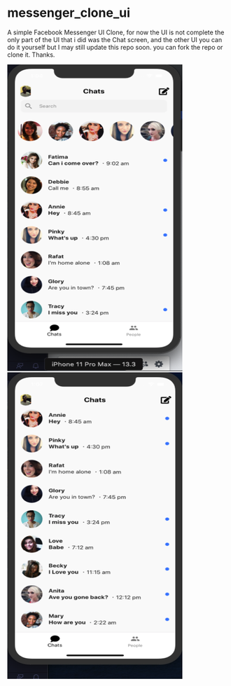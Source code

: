 # messenger_clone_ui

A simple Facebook Messenger UI Clone, for now the UI is not complete the only part of the UI that i did was the Chat screen, and the other UI you can do it yourself but I may still update this repo soon. you can fork the repo or clone it. Thanks.

<img src='https://github.com/quiet-programmer/facebook_messenger_ui/blob/master/ss/part1.png' width='400' height='700'>
<img src='https://github.com/quiet-programmer/facebook_messenger_ui/blob/master/ss/part2.png' width='400' height='700'>
